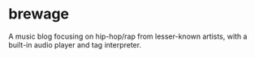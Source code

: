 # brewage
A music blog focusing on hip-hop/rap from lesser-known artists, with a built-in audio player and tag interpreter.
